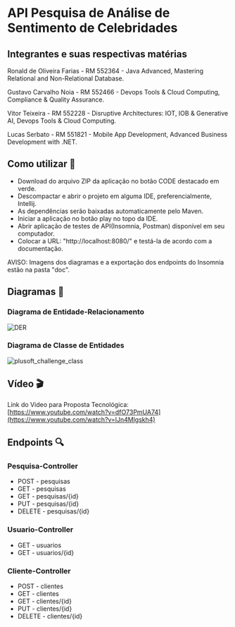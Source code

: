 # API Pesquisa de Análise de Sentimento de Celebridades

## Integrantes e suas respectivas matérias
<p>Ronald de Oliveira Farias - RM 552364 - Java Advanced, Mastering Relational and Non-Relational Database.</p>
<p>Gustavo Carvalho Noia - RM 552466 - Devops Tools & Cloud Computing, Compliance & Quality Assurance.</p>
<p>Vitor Teixeira - RM 552228 - Disruptive Architectures: IOT, IOB & Generative AI, Devops Tools & Cloud Computing.</p>
<p>Lucas Serbato - RM 551821 - Mobile App Development, Advanced Business Development with .NET.</p>

## Como utilizar :scroll:
- Download do arquivo ZIP da aplicação no botão CODE destacado em verde.
- Descompactar e abrir o projeto em alguma IDE, preferencialmente, Intellij.
- As dependências serão baixadas automaticamente pelo Maven.
- Iniciar a aplicação no botão play no topo da IDE.
- Abrir aplicação de testes de API(Insomnia, Postman) disponível em seu computador.
- Colocar a URL: "http://localhost:8080/" e testá-la de acordo com a documentação.

AVISO: Imagens dos diagramas e a exportação dos endpoints do Insomnia estão na pasta "doc".

## Diagramas :page_facing_up:
### Diagrama de Entidade-Relacionamento
![DER](https://github.com/oRonold/plusoft-challenge-java/assets/109552047/b27e3dab-668a-44fe-a816-7fca62232b6a)

### Diagrama de Classe de Entidades
![plusoft_challenge_class](https://github.com/oRonold/plusoft-challenge-java/assets/109552047/0eb33b92-b0a6-47c9-a60c-8aecdfd84135)

## Vídeo :clapper:
Link do Video para Proposta Tecnológica: [https://www.youtube.com/watch?v=dfO73PmUA74](https://www.youtube.com/watch?v=lJn4Mlgskh4)

## Endpoints :mag:
### Pesquisa-Controller
- POST - pesquisas
- GET - pesquisas
- GET - pesquisas/{id}
- PUT - pesquisas/{id}
- DELETE - pesquisas/{id}

### Usuario-Controller
- GET - usuarios
- GET - usuarios/{id}

### Cliente-Controller
- POST - clientes
- GET - clientes
- GET - clientes/{id}
- PUT - clientes/{id}
- DELETE - clientes/{id}
